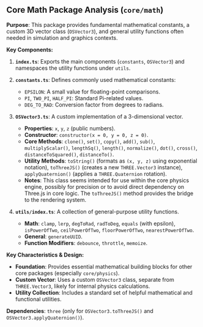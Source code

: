 ## Core Math Package Analysis (`core/math`)

**Purpose**: This package provides fundamental mathematical constants, a custom 3D vector class (`OSVector3`), and general utility functions often needed in simulation and graphics contexts.

**Key Components:**

1.  **`index.ts`**: Exports the main components (`constants`, `OSVector3`) and namespaces the utility functions under `utils`.

2.  **`constants.ts`**: Defines commonly used mathematical constants:

    - `EPSILON`: A small value for floating-point comparisons.
    - `PI`, `TWO_PI`, `HALF_PI`: Standard Pi-related values.
    - `DEG_TO_RAD`: Conversion factor from degrees to radians.

3.  **`OSVector3.ts`**: A custom implementation of a 3-dimensional vector.

    - **Properties**: `x`, `y`, `z` (public numbers).
    - **Constructor**: `constructor(x = 0, y = 0, z = 0)`.
    - **Core Methods**: `clone()`, `set()`, `copy()`, `add()`, `sub()`, `multiplyScalar()`, `lengthSq()`, `length()`, `normalize()`, `dot()`, `cross()`, `distanceToSquared()`, `distanceTo()`.
    - **Utility Methods**: `toString()` (formats as `(x, y, z)` using exponential notation), `toThreeJS()` (creates a new `THREE.Vector3` instance), `applyQuaternion()` (applies a `THREE.Quaternion` rotation).
    - **Notes**: This class seems intended for use within the core physics engine, possibly for precision or to avoid direct dependency on Three.js in core logic. The `toThreeJS()` method provides the bridge to the rendering system.

4.  **`utils/index.ts`**: A collection of general-purpose utility functions.
    - **Math**: `clamp`, `lerp`, `degToRad`, `radToDeg`, `equals` (with epsilon), `isPowerOfTwo`, `ceilPowerOfTwo`, `floorPowerOfTwo`, `nearestPowerOfTwo`.
    - **General**: `generateUUID`.
    - **Function Modifiers**: `debounce`, `throttle`, `memoize`.

**Key Characteristics & Design:**

- **Foundation**: Provides essential mathematical building blocks for other core packages (especially `core/physics`).
- **Custom Vector**: Uses a custom `OSVector3` class, separate from `THREE.Vector3`, likely for internal physics calculations.
- **Utility Collection**: Includes a standard set of helpful mathematical and functional utilities.

**Dependencies**: `three` (only for `OSVector3.toThreeJS()` and `OSVector3.applyQuaternion()`).

